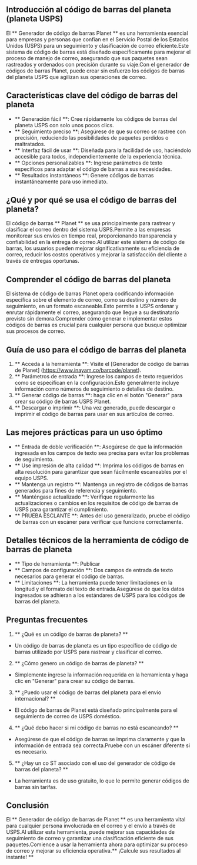 ## Introducción al código de barras del planeta (planeta USPS)

El ** Generador de código de barras Planet ** es una herramienta esencial para empresas y personas que confían en el Servicio Postal de los Estados Unidos (USPS) para un seguimiento y clasificación de correo eficiente.Este sistema de código de barras está diseñado específicamente para mejorar el proceso de manejo de correo, asegurando que sus paquetes sean rastreados y ordenados con precisión durante su viaje.Con el generador de códigos de barras Planet, puede crear sin esfuerzo los códigos de barras del planeta USPS que agilizan sus operaciones de correo.

## Características clave del código de barras del planeta

- ** Generación fácil **: Cree rápidamente los códigos de barras del planeta USPS con solo unos pocos clics.
- ** Seguimiento preciso **: Asegúrese de que su correo se rastree con precisión, reduciendo las posibilidades de paquetes perdidos o maltratados.
- ** Interfaz fácil de usar **: Diseñada para la facilidad de uso, haciéndolo accesible para todos, independientemente de la experiencia técnica.
- ** Opciones personalizables **: Ingrese parámetros de texto específicos para adaptar el código de barras a sus necesidades.
- ** Resultados instantáneos **: Genere códigos de barras instantáneamente para uso inmediato.

## ¿Qué y por qué se usa el código de barras del planeta?

El código de barras ** Planet ** se usa principalmente para rastrear y clasificar el correo dentro del sistema USPS.Permite a las empresas monitorear sus envíos en tiempo real, proporcionando transparencia y confiabilidad en la entrega de correo.Al utilizar este sistema de código de barras, los usuarios pueden mejorar significativamente su eficiencia de correo, reducir los costos operativos y mejorar la satisfacción del cliente a través de entregas oportunas.

## Comprender el código de barras del planeta

El sistema de código de barras Planet opera codificando información específica sobre el elemento de correo, como su destino y número de seguimiento, en un formato escaneable.Esto permite a USPS ordenar y enrutar rápidamente el correo, asegurando que llegue a su destinatario previsto sin demora.Comprender cómo generar e implementar estos códigos de barras es crucial para cualquier persona que busque optimizar sus procesos de correo.

## Guía de uso para el código de barras del planeta

1. ** Acceda a la herramienta **: Visite el [Generador de código de barras de Planet] (https://www.inayam.co/barcode/planet).
2. ** Parámetros de entrada **: Ingrese los campos de texto requeridos como se especifican en la configuración.Esto generalmente incluye información como números de seguimiento o detalles de destino.
3. ** Generar código de barras **: haga clic en el botón "Generar" para crear su código de barras USPS Planet.
4. ** Descargar o imprimir **: Una vez generado, puede descargar o imprimir el código de barras para usar en sus artículos de correo.

## Las mejores prácticas para un uso óptimo

- ** Entrada de doble verificación **: Asegúrese de que la información ingresada en los campos de texto sea precisa para evitar los problemas de seguimiento.
- ** Use impresión de alta calidad **: Imprima los códigos de barras en alta resolución para garantizar que sean fácilmente escaneables por el equipo USPS.
- ** Mantenga un registro **: Mantenga un registro de códigos de barras generados para fines de referencia y seguimiento.
- ** Manténgase actualizado **: Verifique regularmente las actualizaciones o cambios en los requisitos de código de barras de USPS para garantizar el cumplimiento.
- ** PRUEBA ESCLANTE **: Antes del uso generalizado, pruebe el código de barras con un escáner para verificar que funcione correctamente.

## Detalles técnicos de la herramienta de código de barras de planeta

- ** Tipo de herramienta **: Publicar
- ** Campos de configuración **: Dos campos de entrada de texto necesarios para generar el código de barras.
- ** Limitaciones **: La herramienta puede tener limitaciones en la longitud y el formato del texto de entrada.Asegúrese de que los datos ingresados ​​se adhieran a los estándares de USPS para los códigos de barras del planeta.

## Preguntas frecuentes

1. ** ¿Qué es un código de barras de planeta? **
- Un código de barras de planeta es un tipo específico de código de barras utilizado por USPS para rastrear y clasificar el correo.

2. ** ¿Cómo genero un código de barras de planeta? **
- Simplemente ingrese la información requerida en la herramienta y haga clic en "Generar" para crear su código de barras.

3. ** ¿Puedo usar el código de barras del planeta para el envío internacional? **
- El código de barras de Planet está diseñado principalmente para el seguimiento de correo de USPS doméstico.

4. ** ¿Qué debo hacer si mi código de barras no está escaneando? **
- Asegúrese de que el código de barras se imprima claramente y que la información de entrada sea correcta.Pruebe con un escáner diferente si es necesario.

5. ** ¿Hay un co ST asociado con el uso del generador de código de barras del planeta? **
- La herramienta es de uso gratuito, lo que le permite generar códigos de barras sin tarifas.

## Conclusión

El ** Generador de código de barras de Planet ** es una herramienta vital para cualquier persona involucrada en el correo y el envío a través de USPS.Al utilizar esta herramienta, puede mejorar sus capacidades de seguimiento de correo y garantizar una clasificación eficiente de sus paquetes.Comience a usar la herramienta ahora para optimizar su proceso de correo y mejorar su eficiencia operativa.** ¡Calcule sus resultados al instante! **